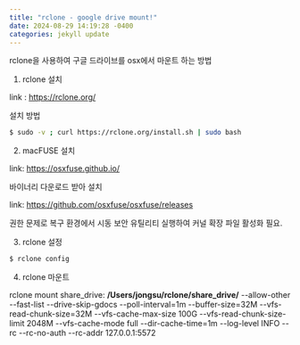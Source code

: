 ```yaml
---
title: "rclone - google drive mount!"
date: 2024-08-29 14:19:28 -0400
categories: jekyll update
---
```


rclone을 사용하여 구글 드라이브를 osx에서 마운트 하는 방법

1. rclone 설치

link : https://rclone.org/

설치 방법

```bash
$ sudo -v ; curl https://rclone.org/install.sh | sudo bash
```

2. macFUSE 설치

link: https://osxfuse.github.io/

바이너리 다운로드 받아 설치

link: https://github.com/osxfuse/osxfuse/releases

권한 문제로 복구 환경에서 시동 보안 유틸리티 실행하여 커널 확장 파일 활성화 필요.

3. rclone 설정

```bash
$ rclone config
```

4. rclone 마운트

rclone mount share_drive: **/Users/jongsu/rclone/share_drive/** --allow-other --fast-list --drive-skip-gdocs --poll-interval=1m --buffer-size=32M --vfs-read-chunk-size=32M --vfs-cache-max-size 100G --vfs-read-chunk-size-limit 2048M --vfs-cache-mode full --dir-cache-time=1m --log-level INFO --rc --rc-no-auth --rc-addr 127.0.0.1:5572
